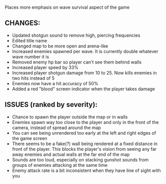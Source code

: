 Places more emphasis on wave survival aspect of the game

## CHANGES:
 - Updated shotgun sound to remove high, piercing frequencies
 - Edited title name
 - Changed map to be more open and arena-like
 - Increased enemies spawned per wave. It is currently double whatever wave number it is
 - Removed enemy hp bar so player can't see them behind walls
 - Increased player speed by 33%
 - Increased player shotgun damage from 10 to 25. Now kills enemies in two hits instead of 5
 - Enemies now have a hit accuracy of 50%
 - Added a red "blood" screen indicator when the player takes damage

## ISSUES (ranked by severity):
- Chance to spawn the player outside the map or in walls
- Enemies spawn way too close to the player and only in the front of the camera, instead of spread around the map
- You can see being unrendered too early at the left and right edges of the game screen
- There seems to be a fake(?) wall being rendered at a fixed distance in front of the player. This blocks the player's vision from seeing any far away enemies and actual walls at the far end of the map
- Sounds are too loud, especially on stacking gunshot sounds from groups of enemies attacking at the same time
- Enemy attack rate is a bit inconsistent when they have line of sight with you